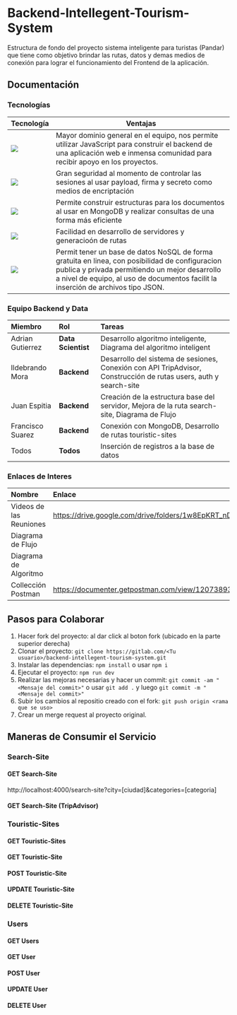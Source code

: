 # Backend-Intellegent-Tourism-System
Estructura de fondo del proyecto sistema inteligente para turistas (Pandar) que tiene como objetivo brindar las rutas, datos y demas medios de conexión para lograr el funcionamiento del Frontend de la aplicación.

## Documentación

### Tecnologías
|Tecnología                                                             |Ventajas |
|:----------------------------------------------------------------------|---------|
|<img src="https://img.shields.io/badge/Node.js^11.1.0-darkgreen">             | Mayor dominio general en el equipo, nos permite utilizar JavaScript para construir el backend de una aplicación web e inmensa comunidad para recibir apoyo en los proyectos.|
|<img src="https://img.shields.io/badge/jsonwebtoken-^8.5.1-yellow">    | Gran seguridad al momento de controlar las sesiones al usar payload, firma y secreto como medios de encriptación |
|<img src="https://img.shields.io/badge/mongoose-^5.10-darkred">         | Permite construir estructuras para los documentos al usar en MongoDB y realizar consultas de una forma más eficiente |
|<img src="https://img.shields.io/badge/Express.js-^4.17.1-lightgrey">   | Facilidad en desarrollo de servidores y generacioón de rutas|
|<img src="https://img.shields.io/badge/MongoDB-dark">                  | Permit tener un base de datos NoSQL de forma gratuita en linea, con posibilidad de configuracion publica y privada permitiendo un mejor desarrollo a nivel de equipo, al uso de  documentos facilit la inserción de archivos tipo JSON.|


### Equipo Backend y Data

|Miembro            |Rol                 |Tareas            |
|:------------------|:-------------------|:-----------------|
|Adrian Gutierrez   |**Data Scientist**  | Desarrollo algoritmo inteligente, Diagrama del algoritmo inteligent |
|Ildebrando Mora    |**Backend**         | Desarrollo del sistema de sesiones, Conexión con API TripAdvisor, Construcción de rutas users, auth y search-site|
|Juan Espitia       |**Backend**         | Creación de la estructura base del servidor, Mejora de la ruta search-site, Diagrama de Flujo|
|Francisco Suarez   |**Backend**         | Conexión con MongoDB, Desarrollo de rutas touristic-sites  |
|Todos              | **Todos**          | Inserción de registros a la base de datos |

### Enlaces de Interes
|Nombre                  |Enlace|
|:-----------------------|:------------|
|Videos de las Reuniones |https://drive.google.com/drive/folders/1w8EpKRT_nDAw7tfnhyzEgh_CbkFCXN6l|
|Diagrama de Flujo       |             |
|Diagrama de Algoritmo   |             |
|Collección Postman      |https://documenter.getpostman.com/view/12073893/TVCgxmr8|

## Pasos para Colaborar
1. Hacer fork del proyecto: al dar click al boton fork (ubicado en la parte superior derecha)
2. Clonar el proyecto: `git clone https://gitlab.com/<Tu usuario>/backend-intellegent-tourism-system.git`
3. Instalar las dependencias: `npm install` o usar `npm i`
4. Ejecutar el proyecto: `npm run dev`
5. Realizar las mejoras necesarias y hacer un commit: `git commit -am "<Mensaje del commit>"` o usar `git add .` y luego `git commit -m "<Mensaje del commit>"`
6. Subir los cambios al repositio creado con el fork: `git push origin <rama que se uso>`
7. Crear un merge request al proyecto original.

## Maneras de Consumir el Servicio

### Search-Site 

#### GET Search-Site

http://localhost:4000/search-site?city=[ciudad]&categories=[categoria]

#### GET Search-Site (TripAdvisor)

### Touristic-Sites

#### GET Touristic-Sites

#### GET Touristic-Site

#### POST Touristic-Site

#### UPDATE Touristic-Site

#### DELETE Touristic-Site

### Users

#### GET Users

#### GET User

#### POST User

#### UPDATE User

#### DELETE User


